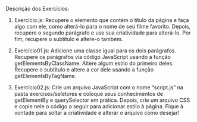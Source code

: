 Descrição dos Exercícios:

01. Exercício.js:
    Recupere o elemento que contém o título da página e faça algo com ele, como alterá-lo para o nome de seu filme favorito.
    Depois, recupere o segundo parágrafo e use sua criatividade para alterá-lo.
    Por fim, recupere o subtítulo e altere-o também.

02. Exercício01.js:
    Adicione uma classe igual para os dois parágrafos.
    Recupere os parágrafos via código JavaScript usando a função getElementsByClassName.
    Altere algum estilo do primeiro deles.
    Recupere o subtítulo e altere a cor dele usando a função getElementsByTagName.

03. Exercício02.js:
    Crie um arquivo JavaScript com o nome “script.js” na pasta exercises/seletores e coloque seus conhecimentos de getElementBy e querySelector em prática.
    Depois, crie um arquivo CSS e copie nele o código a seguir para adicionar estilo à página. Fique à vontade para soltar a criatividade e alterar o arquivo como desejar!